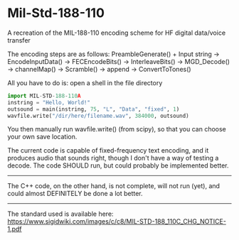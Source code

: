 # Mil-Std-188-110
A recreation of the MIL-188-110 encoding scheme for HF digital data/voice transfer

The encoding steps are as follows:
PreambleGenerate() + Input string -> EncodeInputData() -> FECEncodeBits() -> InterleaveBits() -> MGD_Decode() -> channelMap() -> Scramble() -> append -> ConvertToTones()

All you have to do is:
open a shell in the file directory
```py
import MIL-STD-188-110A
instring = "Hello, World!"
outsound = main(instring, 75, "L", "Data", "fixed", 1)
wavfile.write("/dir/here/filename.wav", 384000, outsound)
```
You then manually run wavfile.write() (from scipy), so that you can choose your own save location.

The current code is capable of fixed-frequency text encoding, and it produces audio that sounds right, though I don't have a way of testing a decode.
The code SHOULD run, but could probably be implemented better.

-------------------------------------------------------------------------------------

The C++ code, on the other hand, is not complete, will not run (yet), and could almost DEFINITELY be done a lot better.

-------------------------------------------------------------------------------------

The standard used is available here: https://www.sigidwiki.com/images/c/c8/MIL-STD-188_110C_CHG_NOTICE-1.pdf